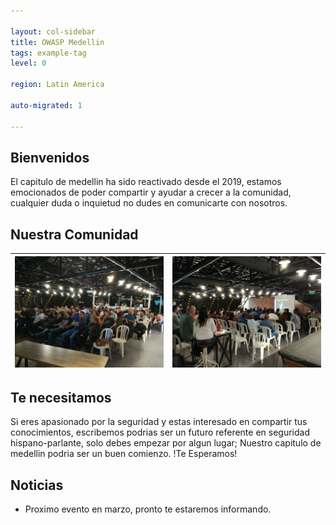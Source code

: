 ```yaml
---

layout: col-sidebar
title: OWASP Medellin
tags: example-tag
level: 0

region: Latin America

auto-migrated: 1

---
```


## Bienvenidos
El capitulo de medellin ha sido reactivado desde el 2019, estamos emocionados de poder compartir y ayudar a crecer a la comunidad, cualquier duda o inquietud no dudes en comunicarte con nosotros.

## Nuestra Comunidad
| ![Evento 2019](./assets/images/img_20190829_182948.jpg) | ![Evento 2019](./assets/images/img_20190829_193711.jpg) |
| :---                                                    |                                                    ---: |

## Te necesitamos
Si eres apasionado por la seguridad y estas interesado en compartir tus conocimientos, escribemos podrias ser un futuro referente en seguridad hispano-parlante, solo debes empezar por algun lugar; Nuestro capitulo de medellin podria ser un buen comienzo. !Te Esperamos!


## Noticias
- Proximo evento en marzo, pronto te estaremos informando.
